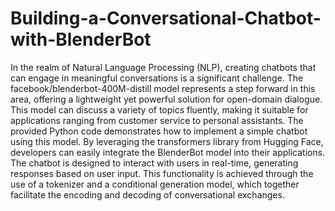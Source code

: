 # Building-a-Conversational-Chatbot-with-BlenderBot
In the realm of Natural Language Processing (NLP), creating chatbots that can engage in meaningful conversations is a significant challenge. The facebook/blenderbot-400M-distill model represents a step forward in this area, offering a lightweight yet powerful solution for open-domain dialogue. This model can discuss a variety of topics fluently, making it suitable for applications ranging from customer service to personal assistants. The provided Python code demonstrates how to implement a simple chatbot using this model. By leveraging the transformers library from Hugging Face, developers can easily integrate the BlenderBot model into their applications. The chatbot is designed to interact with users in real-time, generating responses based on user input. This functionality is achieved through the use of a tokenizer and a conditional generation model, which together facilitate the encoding and decoding of conversational exchanges.
